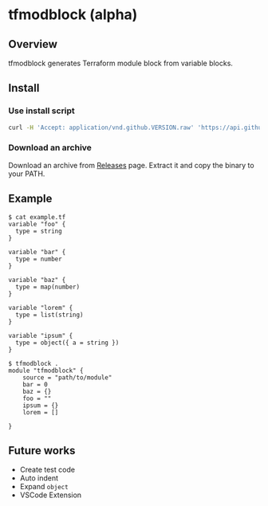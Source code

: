 # tfmodblock (alpha)

## Overview

tfmodblock generates Terraform module block from variable blocks.

## Install

### Use install script

```bash
curl -H 'Accept: application/vnd.github.VERSION.raw' 'https://api.github.com/repos/tsubasaogawa/tfmodblock/contents/install.sh?ref=main' | bash
```

### Download an archive

Download an archive from [Releases](https://github.com/tsubasaogawa/tfmodblock/releases/latest) page.
Extract it and copy the binary to your PATH.

## Example

```hcl
$ cat example.tf
variable "foo" {
  type = string
}

variable "bar" {
  type = number
}

variable "baz" {
  type = map(number)
}

variable "lorem" {
  type = list(string)
}

variable "ipsum" {
  type = object({ a = string })
}
```

```hcl
$ tfmodblock .
module "tfmodblock" {
    source = "path/to/module"
    bar = 0
    baz = {}
    foo = ""
    ipsum = {}
    lorem = []
    
}
```

## Future works

- Create test code
- Auto indent
- Expand `object`
- VSCode Extension
